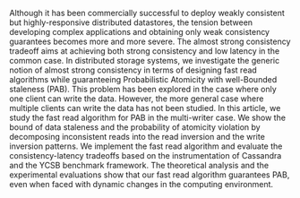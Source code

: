 Although it has been commercially successful to deploy weakly consistent but highly-responsive distributed datastores, the tension between developing complex applications and obtaining only weak consistency guarantees becomes more and more severe. The almost strong consistency tradeoff aims at achieving both strong consistency and low latency in the common case. In distributed storage systems, we investigate the generic notion of almost strong consistency in terms of designing fast read algorithms while guaranteeing Probabilistic Atomicity with well-Bounded staleness (PAB). This problem has been explored in the case where only one client can write the data. However, the more general case where multiple clients can write the data has not been studied. In this article, we study the fast read algorithm for PAB in the multi-writer case. We show the bound of data staleness and the probability of atomicity violation by decomposing inconsistent reads into the read inversion and the write inversion patterns. We implement the fast read algorithm and evaluate the consistency-latency tradeoffs based on the instrumentation of Cassandra and the YCSB benchmark framework. The theoretical analysis and the experimental evaluations show that our fast read algorithm guarantees PAB, even when faced with dynamic changes in the computing environment.